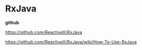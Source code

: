 # RxJava

**github**

https://github.com/ReactiveX/RxJava

https://github.com/ReactiveX/RxJava/wiki/How-To-Use-RxJava
